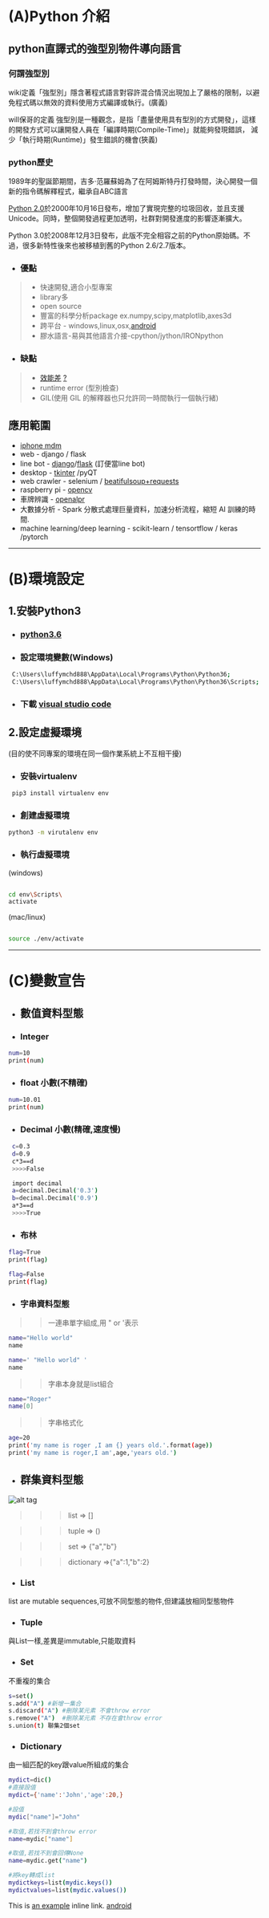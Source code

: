 # (A)Python 介紹
## python直譯式的強型別物件導向語言
 
 ### 何謂強型別
 wiki定義「強型別」隱含著程式語言對容許混合情況出現加上了嚴格的限制，以避免程式碼以無效的資料使用方式編譯或執行。(廣義)
 
 will保哥的定義 強型別是一種觀念，是指「盡量使用具有型別的方式開發」，這樣的開發方式可以讓開發人員在「編譯時期(Compile-Time)」就能夠發現錯誤，
 減少「執行時期(Runtime)」發生錯誤的機會(狹義)
 
 ### python歷史
 
 1989年的聖誕節期間，吉多·范羅蘇姆為了在阿姆斯特丹打發時間，決心開發一個新的指令碼解釋程式，繼承自ABC語言
 
 [Python 2.0](https://pythonclock.org)於2000年10月16日發布，增加了實現完整的垃圾回收，並且支援Unicode。同時，整個開發過程更加透明，社群對開發進度的影響逐漸擴大。
 
 Python 3.0於2008年12月3日發布，此版不完全相容之前的Python原始碼。不過，很多新特性後來也被移植到舊的Python 2.6/2.7版本。

 * ### 優點
 > * 快速開發,適合小型專案
 > * library多
 > * open source
 > * 豐富的科學分析package ex.numpy,scipy,matplotlib,axes3d
 > * 跨平台 - windows,linux,osx,[android](https://dotblogs.com.tw/eggstudio/2017/07/19/085851) 
 > * 膠水語言-易與其他語言介接-cpython/jython/IRONpython
 * ### 缺點                  
 > * [效能差](https://www.cnblogs.com/savorboard/p/dotnet-benchmarks.html) [?](http://python.jobbole.com/87814/)
 > * runtime error (型別檢查)
 > * GIL(使用 GIL 的解釋器也只允許同一時間執行一個執行緒)

          
## 應用範圍
  *  [iphone mdm](https://youtu.be/G-C-kimmPok?t=47)
  *  web - django / flask
  *  line bot - [django](https://github.com/Lee-W/line_echobot)/[flask](https://github.com/line/line-bot-sdk-python) (訂便當line bot)
  *  desktop - [tkinter](https://github.com/eggeggss/a-face-recognition-wrapper-system) /pyQT
  *  web crawler - selenium / [beatifulsoup+requests](https://dotblogs.com.tw/eggstudio/2017/12/28/python1)
  *  raspberry pi - [opencv](https://www.facebook.com/100009153019778/videos/2101438776837869/)
  *  車牌辨識 - [openalpr](https://github.com/openalpr/openalpr)
  *  大數據分析 -  Spark 分散式處理巨量資料，加速分析流程，縮短 AI 訓練的時間.
  *  machine learning/deep learning - scikit-learn / tensortflow / keras /pytorch
  
***

# (B)環境設定
## 1.安裝Python3
  * ### [python3.6](https://www.python.org/downloads/release/python-362/)
  
  * ### 設定環境變數(Windows)
```sh      
 C:\Users\luffymchd888\AppData\Local\Programs\Python\Python36;
 C:\Users\luffymchd888\AppData\Local\Programs\Python\Python36\Scripts;
```
  * ### 下載 [visual studio code](https://code.visualstudio.com/download)

## 2.設定虛擬環境 
  (目的使不同專案的環境在同一個作業系統上不互相干擾)
  * ### 安裝virtualenv
 
 ```sh
  pip3 install virtualenv env
  ```
  * ### 創建虛擬環境
  ```sh
  python3 -m virutalenv env 
  ```
  
  * ### 執行虛擬環境
  
  (windows)
  ```sh
  
  cd env\Scripts\
  activate
  
  ```
  
  (mac/linux)
  ```sh
  
  source ./env/activate
  ```

***

# (C)變數宣告
  * ## 數值資料型態
  * ### Integer
   ```sh
  num=10
  print(num)
   ```
  * ### float 小數(不精確)   
   ```sh
  num=10.01
  print(num)
   ```
  * ### Decimal 小數(精確,速度慢)
  
  ```sh
   c=0.3
   d=0.9
   c*3==d
   >>>>False
  
   import decimal
   a=decimal.Decimal('0.3')
   b=decimal.Decimal('0.9')
   a*3==d
   >>>>True
  ```
  
  * ### 布林
  
  ```sh
  flag=True
  print(flag)
  ```
  
  ```sh
  flag=False
  print(flag)
  ```
  
  * ### 字串資料型態
  >>一連串單字組成,用 " or '表示
  ```sh
  name="Hello world"
  name
  
  name=' "Hello world" '
  name
  
  ```
  >>字串本身就是list組合
  ```sh
  name="Roger"
  name[0]
  ```
  
  
  >>字串格式化
  ```sh
  age=20
  print('my name is roger ,I am {} years old.'.format(age)) 
  print('my name is roger,I am',age,'years old.')
  ```

  * ## 群集資料型態
  ![alt tag](https://github.com/eggeggss/PythonTutorial/blob/master/immutable.png?raw=true)
  
  >>>list => [] 
  
  >>>tuple => ()  
  
  >>>set => {"a","b"} 
  
  >>>dictionary =>{"a":1,"b":2} 
  
  * ### List 
  list are mutable sequences,可放不同型態的物件,但建議放相同型態物件
  
  
  * ### Tuple
  與List一樣,差異是immutable,只能取資料
  
  * ### Set
  不重複的集合
  ```sh
  s=set()
  s.add("A") #新增一集合
  s.discard("A") #刪除某元素 不會throw error
  s.remove("A")  #刪除某元素 不存在會throw error
  s.union(t) 聯集2個set
  ```
  
  * ### Dictionary
  由一組匹配的key跟value所組成的集合
  ```sh
  mydict=dic()
  #直接設值
  mydict={'name':'John','age':20,}
  
  #設值
  mydic["name"]="John"
  
  #取值,若找不到會throw error
  name=mydic["name"]
  
  #取值,若找不到會回傳None
  name=mydic.get("name")
  
  #將key轉成list
  mydictkeys=list(mydic.keys())
  mydictvalues=list(mydic.values())
  
  ```
  
This is [an example](http://example.com/ "Title") inline link.
[android](https://dotblogs.com.tw/eggstudio/2017/07/19/085851)

